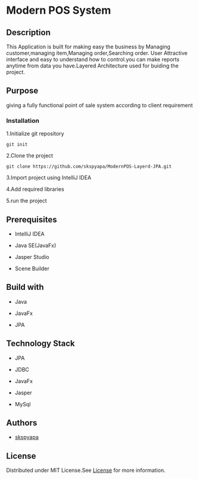# Modern POS System

## Description
This Application is built for making easy the business by Managing customer,managing item,Managing order,Searching order.
User Attractive interface and easy to understand how to control.you can make reports anytime from data you have.Layered Architecture used for buiding the project.

## Purpose
giving a fully functional point of sale system according to client requirement

### Installation


1.Initialize git repository

    git init

2.Clone the project 

    git clone https://github.com/skspyapa/ModernPOS-Layerd-JPA.git
      
3.Import project using IntelliJ IDEA

4.Add required libraries

5.run the project

## Prerequisites

* IntelliJ IDEA

* Java SE(JavaFx)

* Jasper Studio

* Scene Builder

## Build with

* Java

* JavaFx

* JPA

## Technology Stack

* JPA

* JDBC

* JavaFx

* Jasper

* MySql


## Authors

* [skspyapa](https://github.com/skspyapa)
      
## License

Distributed under MIT License.See [License]() for more information.      